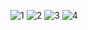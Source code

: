 ![1](https://github.com/sagar727/iClimate/assets/15561061/68b69ec4-19cb-49e6-9c16-492ce8067ff9)
![2](https://github.com/sagar727/iClimate/assets/15561061/cf51a4c0-cfbb-499a-9e2a-7f0b62a23a8e)
![3](https://github.com/sagar727/iClimate/assets/15561061/7d7b0615-6c70-4e6c-ba13-5c09503d7714)
![4](https://github.com/sagar727/iClimate/assets/15561061/0daeaf23-5f09-4bec-82ed-bc58c0b6e4d9)
